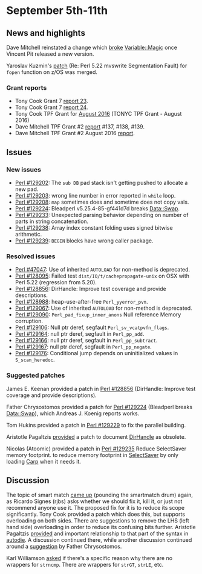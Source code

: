 # September 5th-11th

## News and highlights

Dave Mitchell reinstated a change which
[broke](http://rt.perl.org/Ticket/Display.html?id=128989)
[Variable::Magic](http://metacpan.org/pod/Variable::Magic) once Vincent
Pit released a new version.

Yaroslav Kuzmin's
[patch](http://nntp.perl.org/group/perl.perl5.porters/239641) (Re:
Perl 5\.22 mvswrite Segmentation Fault)
for `fopen` function on z/OS was merged.

### Grant reports

* Tony Cook Grant 7
  [report 23](http://nntp.perl.org/group/perl.perl5.porters/239524).
* Tony Cook Grant 7
  [report 24](http://nntp.perl.org/group/perl.perl5.porters/239651).
* Tony Cook TPF Grant for
  [August 2016](http://nntp.perl.org/group/perl.perl5.porters/239652)
  (TONYC TPF Grant \- August 2016)
* Dave Mitchell TPF Grant \#2
  [report](http://nntp.perl.org/group/perl.perl5.porters/239541)
  \#137, \#138, \#139.
* Dave Mitchell TPF Grant \#2 August 2016
  [report](http://nntp.perl.org/group/perl.perl5.porters/239546).

## Issues

### New issues

* [Perl #129202](http://rt.perl.org/Ticket/Display.html?id=129202): The
  `sub DB` pad stack isn't getting pushed to allocate a new pad.
* [Perl #129203](http://rt.perl.org/Ticket/Display.html?id=129203):
  wrong line number in error reported in `while` loop.
* [Perl #129208](http://rt.perl.org/Ticket/Display.html?id=129208):
  `map` sometimes does and sometime does not copy vals.
* [Perl #129224](http://rt.perl.org/Ticket/Display.html?id=129224):
  Bleadperl v5\.25\.4\-85\-gf441d7d breaks
  [Data::Swap](http://metacpan.org/pod/Data::Swap).
* [Perl #129233](http://rt.perl.org/Ticket/Display.html?id=129233):
  Unexpected parsing behavior depending on number of parts in string
  concatenation.
* [Perl #129238](http://rt.perl.org/Ticket/Display.html?id=129238):
  Array index constant folding uses signed bitwise arithmetic.
* [Perl #129239](http://rt.perl.org/Ticket/Display.html?id=129239):
  `BEGIN` blocks have wrong caller package.

### Resolved issues

* [Perl #47047](http://rt.perl.org/Ticket/Display.html?id=47047): Use
  of inherited `AUTOLOAD` for non\-method is deprecated.
* [Perl #128095](http://rt.perl.org/Ticket/Display.html?id=128095):
  Failed test `dist/IO/t/cachepropagate-unix` on OSX with Perl 5\.22
  \(regression from 5\.20\).
* [Perl #128856](http://rt.perl.org/Ticket/Display.html?id=128856):
  DirHandle: Improve test coverage and provide descriptions.
* [Perl #128988](http://rt.perl.org/Ticket/Display.html?id=128988):
  heap\-use\-after\-free `Perl_yyerror_pvn`.
* [Perl #129067](http://rt.perl.org/Ticket/Display.html?id=129067): Use
  of inherited `AUTOLOAD` for non\-method is deprecated.
* [Perl #129090](http://rt.perl.org/Ticket/Display.html?id=129090):
  `Perl_pad_fixup_inner_anons` Null reference Memory corruption.
* [Perl #129106](http://rt.perl.org/Ticket/Display.html?id=129106):
  Null ptr deref, segfault `Perl_sv_vcatpvfn_flags`.
* [Perl #129164](http://rt.perl.org/Ticket/Display.html?id=129164):
  null ptr deref, segfault in `Perl_pp_add`.
* [Perl #129166](http://rt.perl.org/Ticket/Display.html?id=129166):
  null ptr deref, segfault in `Perl_pp_subtract`.
* [Perl #129167](http://rt.perl.org/Ticket/Display.html?id=129167):
  null ptr deref, segfault in `Perl_pp_negate`.
* [Perl #129176](http://rt.perl.org/Ticket/Display.html?id=129176):
  Conditional jump depends on uninitialized values in `S_scan_heredoc`.

### Suggested patches

James E. Keenan provided a patch in
[Perl #128856](http://rt.perl.org/Ticket/Display.html?id=128856)
(DirHandle: Improve test coverage and provide descriptions).

Father Chrysostomos provided a patch for
[Perl #129224](http://rt.perl.org/Ticket/Display.html?id=129224)
(Bleadperl breaks [Data::Swap](http://metacpan.org/pod/Data::Swap)),
which Andreas J. Koenig reports works.

Tom Hukins provided a patch in
[Perl #129229](http://rt.perl.org/Ticket/Display.html?id=129229)
to fix the parallel building.

Aristotle Pagaltzis
[provided](http://nntp.perl.org/group/perl.perl5.porters/239612)
a patch to document [DirHandle](http://metacpan.org/pod/DirHandle) as
obsolete.

Nicolas (Atoomic) provided a patch in
[Perl #129235](http://rt.perl.org/Ticket/Display.html?id=129235)
Reduce SelectSaver memory footprint. to reduce memory footprint in
[SelectSaver](http://metacpan.org/pod/SelectSaver) by only loading
[Carp](http://metacpan.org/pod/Carp) when it needs it.

## Discussion

The topic of smart match
[came up](http://nntp.perl.org/group/perl.perl5.porters/239535)
(pounding the smartmatch drum) again, as Ricardo Signes (rjbs) asks
whether we should fix it, kill it, or just not recommend anyone use it.
The proposed fix for it is to reduce its scope significantly. Tony Cook
provided a patch which does this, but supports overloading on both
sides. There are suggestions to remove the LHS (left hand side)
overloading in order to reduce its confusing bits further. Aristotle
Pagaltzis
[provided](http://nntp.perl.org/group/perl.perl5.porters/239609) and
important relationship to that part of the syntax in
[autodie](http://metacpan.org/pod/autodie). A discussion continued
there, while another discussion continued around a
[suggestion](http://nntp.perl.org/group/perl.perl5.porters/239625) by
Father Chrysostomos.

Karl Williamson
[asked](http://nntp.perl.org/group/perl.perl5.porters/239653) if
there's a specific reason why there are no wrappers for `strncmp`.
There are wrappers for `strGT`, `strLE`, etc.
